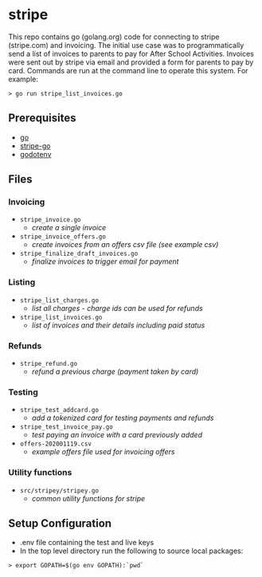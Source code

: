 # stripe

This repo contains go (golang.org) code for connecting to stripe (stripe.com) and invoicing.
The initial use case was to programmatically send a list of invoices to parents to pay for After School Activities.
Invoices were sent out by stripe via email and provided a form for parents to pay by card.
Commands are run at the command line to operate this system. For example:

```
> go run stripe_list_invoices.go
```

## Prerequisites
- [go](https://golang.org/doc/install)
- [stripe-go](https://github.com/stripe/stripe-go)
- [godotenv](https://github.com/joho/godotenv)

## Files

### Invoicing
- `stripe_invoice.go`
  - _create a single invoice_
- `stripe_invoice_offers.go`
  - _create invoices from an offers csv file (see example csv)_
- `stripe_finalize_draft_invoices.go`
  - _finalize invoices to trigger email for payment_

### Listing
  - `stripe_list_charges.go`
    - _list all charges - charge ids can be used for refunds_
  - `stripe_list_invoices.go`
    - _list of invoices and their details including paid status_

### Refunds
- `stripe_refund.go`
  - _refund a previous charge (payment taken by card)_

### Testing
- `stripe_test_addcard.go`
  - _add a tokenized card for testing payments and refunds_
- `stripe_test_invoice_pay.go`
  - _test paying an invoice with a card previously added_
- `offers-202001119.csv`
  - _example offers file used for invoicing offers_

### Utility functions
- `src/stripey/stripey.go`
  - _common utility functions for stripe_

## Setup Configuration
- .env file containing the test and live keys
- In the top level directory run the following to source local packages:
```
> export GOPATH=$(go env GOPATH):`pwd`
```
